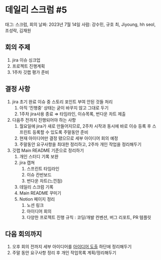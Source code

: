 # 데일리 스크럼 #5

태그: 스크럼, 회의
날짜: 2023년 7월 14일
사람: 강수민, 규호 최, Jiyoung, hh seol, 조성락, 김재원

## 회의 주제

1. jira 이슈 싱크업
2. 프로젝트 진행계획
3. 1주차 깃랩 평가 준비

## 결정 사항

1. jira 초기 완료 이슈 중 스토리 포인트 부여 안된 것들 처리
    1. 아직 ‘진행중’ 상태는 굳이 바꾸지 않고 그대로 두기
    2. 1주차 jira사용 종료 ⇒ 타임라인, 이슈목록, 번다운 차트 제출
2. 다음주 전까지 진행되어야 하는 사항
    1. 월요일에 jira가 새로 만들어지므로, 2주차 시작과 동시에 바로 이슈 등록 후 스프린트 등록할 수 있도록 주말동안 준비
    2. 현재 아이디어만 결정 됐으므로 세부 아이디어 회의 예정
    3. 주말동안 요구사항을 최대한 정리하고, 2주차 개인 작업을 정리해두기
3. 깃랩 Main README 기준으로 정리하기
    1. 개인 스터디 기록 보완
    2. jira 캡쳐
        1. 스프린트 타임라인
        2. 이슈 칸반보드
        3. 번다운 차트(느낀점)
    3. 데일리 스크럼 기록
    4. Main README 꾸미기
    5. Notion 페이지 정리
        1. 노션 링크
        2. 아이디어 회의
        3. 다양한 프로젝트 진행 규칙 : 코딩/개발 컨벤션, 버그 리포트, PR 템플릿

## 다음 회의까지

1. 오후 회의 전까지 세부 아이디어를 [아이디어 도출](https://www.notion.so/1fe8c507af2d43e8a9d7b6e5352afe08?pvs=21) 하단에 정리해두기
2. 주말 동안 요구사항 정리 후 개인 작업목록 계획/정리해두기